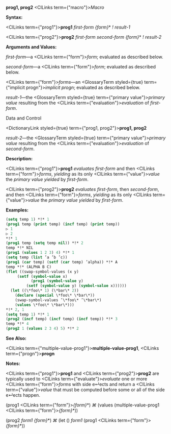**prog1, prog2** <ClLinks  term={"macro"}><i>Macro</i></ClLinks> 



**Syntax:** 



<ClLinks  term={"prog1"}><b>prog1</b></ClLinks> *first-form \{form\}*\* *! result-1* 



<ClLinks  term={"prog2"}><b>prog2</b></ClLinks> *first-form second-form \{form\}*\* *! result-2* 



**Arguments and Values:** 



*first-form*—a <ClLinks  term={"form"}><i>form</i></ClLinks>; evaluated as described below. 



*second-form*—a <ClLinks  term={"form"}><i>form</i></ClLinks>; evaluated as described below. 



<ClLinks  term={"form"}><i>forms</i></ClLinks>—an <GlossaryTerm styled={true} term={"implicit progn"}><i>implicit progn</i></GlossaryTerm>; evaluated as described below. 



*result-1*—the <GlossaryTerm styled={true} term={"primary value"}><i>primary value</i></GlossaryTerm> resulting from the <ClLinks  term={"evaluation"}><i>evaluation</i></ClLinks> of *first-form*. 



Data and Control 



 



 



<DictionaryLink styled={true} term={"prog1, prog2"}><b>prog1, prog2</b></DictionaryLink> 



*result-2*—the <GlossaryTerm styled={true} term={"primary value"}><i>primary value</i></GlossaryTerm> resulting from the <ClLinks  term={"evaluation"}><i>evaluation</i></ClLinks> of *second-form*. 



**Description:** 



<ClLinks  term={"prog1"}><b>prog1</b></ClLinks> *evaluates first-form* and then <ClLinks  term={"form"}><i>forms</i></ClLinks>, *yielding* as its only <ClLinks  term={"value"}><i>value</i></ClLinks> the *primary value yielded* by *first-form*. 



<ClLinks  term={"prog2"}><b>prog2</b></ClLinks> *evaluates first-form*, then *second-form*, and then <ClLinks  term={"form"}><i>forms</i></ClLinks>, *yielding* as its only <ClLinks  term={"value"}><i>value</i></ClLinks> the *primary value yielded* by *first-form*. 



**Examples:**
```lisp
(setq temp 1) *!* 1 
(prog1 temp (print temp) (incf temp) (print temp)) 
▷ 1 
▷ 2 
*!* 1 
(prog1 temp (setq temp nil)) *!* 2 
temp *!* NIL 
(prog1 (values 1 2 3) 4) *!* 1 
(setq temp (list ’a ’b ’c)) 
(prog1 (car temp) (setf (car temp) ’alpha)) *!* A 
temp *!* (ALPHA B C) 
(flet ((swap-symbol-values (x y) 
	 (setf (symbol-value x) 
	       (prog1 (symbol-value y) 
		 (setf (symbol-value y) (symbol-value x)))))) 
  (let ((\*foo\* 1) (\*bar\* 2)) 
    (declare (special \*foo\* \*bar\*)) 
    (swap-symbol-values ’\*foo\* ’\*bar\*) 
    (values \*foo\* \*bar\*))) 
*!* 2, 1 
(setq temp 1) *!* 1 
(prog2 (incf temp) (incf temp) (incf temp)) *!* 3 
temp *!* 4 
(prog2 1 (values 2 3 4) 5) *!* 2 
```
**See Also:** 



<ClLinks  term={"multiple-value-prog1"}><b>multiple-value-prog1</b></ClLinks>, <ClLinks  term={"progn"}><b>progn</b></ClLinks> 



**Notes:** 



<ClLinks  term={"prog1"}><b>prog1</b></ClLinks> and <ClLinks  term={"prog2"}><b>prog2</b></ClLinks> are typically used to <ClLinks  term={"evaluate"}><i>evaluate</i></ClLinks> one or more <ClLinks  term={"form"}><i>forms</i></ClLinks> with side e↵ects and return a <ClLinks  term={"value"}><i>value</i></ClLinks> that must be computed before some or all of the side e↵ects happen. 



(prog1 <ClLinks  term={"form"}><i>\{form\}</i></ClLinks>\*) *⌘* (values (multiple-value-prog1 <ClLinks  term={"form"}><i>\{form\}</i></ClLinks>\*)) 



(prog2 *form1 \{form\}*\*) *⌘* (let () *form1* (prog1 <ClLinks  term={"form"}><i>\{form\}</i></ClLinks>\*)) 







 



 




